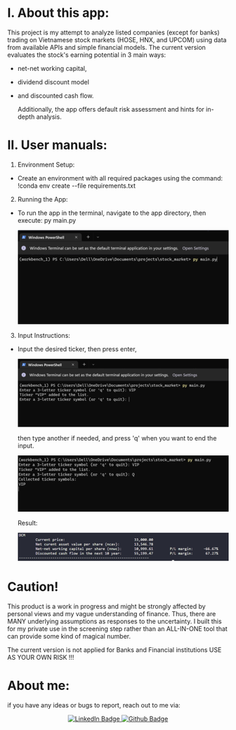 # I. About this app:

This project is my attempt to analyze listed companies (except for banks) trading on Vietnamese stock markets (HOSE, HNX, and UPCOM) using data from available APIs and simple financial models.
The current version evaluates the stock's earning potential in 3 main ways:

- net-net working capital,
- dividend discount model
- and discounted cash flow.

  Additionally, the app offers default risk assessment and hints for in-depth analysis.

# II. User manuals:

1. Environment Setup:

- Create an environment with all required packages using the command:
  !conda env create --file requirements.txt

2. Running the App:

- To run the app in the terminal, navigate to the app directory, then execute:
py main.py
  <p>
      <img src="images\image.png" />
  </p>

3. Input Instructions:

- Input the desired ticker, then press enter,
  <p>
    <img src="images\image-1.png" />
  </p> 
    then type another if needed, and press 'q' when you want to end the input.
  <p>
    <img src="images\image-2.png" />
  </p>  
    Result:
  <p>
    <img src="images\image-3.png" />
  </p>

# Caution!

This product is a work in progress and might be strongly affected by personal views and my vague understanding of finance. Thus, there are MANY underlying assumptions as responses to the uncertainty.
I built this for my private use in the screening step rather than an ALL-IN-ONE tool that can provide some kind of magical number.

The current version is not applied for Banks and Financial institutions
USE AS YOUR OWN RISK !!!

# About me:

if you have any ideas or bugs to report, reach out to me via:

<div id="badges" align="center">
  <a href="https://www.linkedin.com/in/dang-khoa-vo">
    <img src="https://img.shields.io/badge/LinkedIn-blue?style=for-the-badge&logo=linkedin&logoColor=white" alt="LinkedIn Badge"/>
  </a>
  </a>
    <a href="https://github.com/khoavo-dan/">
    <img src="https://img.shields.io/badge/GitHub-100000?style=for-the-badge&logo=github&logoColor=white" alt="Github Badge"/>
  </a>
</div>
